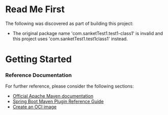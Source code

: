 # Read Me First
The following was discovered as part of building this project:

* The original package name 'com.sanketTest1.test1-class1' is invalid and this project uses 'com.sanketTest1.test1class1' instead.

# Getting Started

### Reference Documentation
For further reference, please consider the following sections:

* [Official Apache Maven documentation](https://maven.apache.org/guides/index.html)
* [Spring Boot Maven Plugin Reference Guide](https://docs.spring.io/spring-boot/docs/3.0.1/maven-plugin/reference/html/)
* [Create an OCI image](https://docs.spring.io/spring-boot/docs/3.0.1/maven-plugin/reference/html/#build-image)

